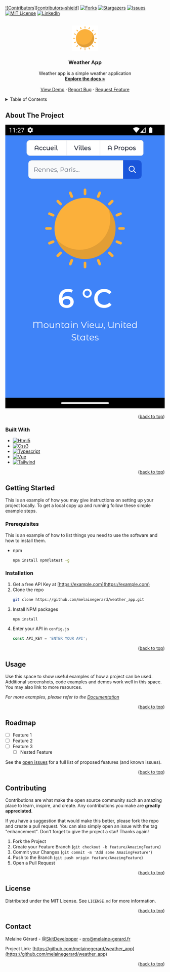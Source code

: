 <a name="readme-top"></a>

[![Contributors][contributors-shield]][contributors-url]
[![Forks][forks-shield]][forks-url]
[![Stargazers][stars-shield]][stars-url]
[![Issues][issues-shield]][issues-url]
[![MIT License][license-shield]][license-url]
[![LinkedIn][linkedin-shield]][linkedin-url]



<br />
<div align="center">
  <a href="https://github.com/melainegerard/weather_app">
    <img src=".github/images/logo.svg" alt="Logo" width="80" height="80">
  </a>

<h3 align="center">Weather App</h3>

  <p align="center">
    Weather app is a simple weather application 
    <br />
    <a href="https://github.com/melainegerard/weather_app"><strong>Explore the docs »</strong></a>
    <br />
    <br />
    <a href="https://github.com/melainegerard/weather_app">View Demo</a>
    ·
    <a href="https://github.com/melainegerard/weather_app/issues">Report Bug</a>
    ·
    <a href="https://github.com/melainegerard/weather_app/issues">Request Feature</a>
  </p>
</div>



<!-- TABLE OF CONTENTS -->
<details>
  <summary>Table of Contents</summary>
  <ol>
    <li>
      <a href="#about-the-project">About The Project</a>
      <ul>
        <li><a href="#built-with">Built With</a></li>
      </ul>
    </li>
    <li>
      <a href="#getting-started">Getting Started</a>
      <ul>
        <li><a href="#prerequisites">Prerequisites</a></li>
        <li><a href="#installation">Installation</a></li>
      </ul>
    </li>
    <li><a href="#usage">Usage</a></li>
    <li><a href="#roadmap">Roadmap</a></li>
    <li><a href="#contributing">Contributing</a></li>
    <li><a href="#license">License</a></li>
    <li><a href="#contact">Contact</a></li>
    <li><a href="#acknowledgments">Acknowledgments</a></li>
  </ol>
</details>



## About The Project

[![Product Name Screen Shot][product-screenshot]](https://github.com/melainegerard/weather_app)




<p align="right">(<a href="#readme-top">back to top</a>)</p>



### Built With
* [![Html5][Html]][Html-url]
* [![Css3][Css]][Css-url]
* [![Typescript][Typescript]][Typescript-url]
* [![Vue][Vue.js]][Vue-url]
* [![Tailwind][Tailwind.css]][Tailwind-url]

<p align="right">(<a href="#readme-top">back to top</a>)</p>



<!-- GETTING STARTED -->
## Getting Started

This is an example of how you may give instructions on setting up your project locally.
To get a local copy up and running follow these simple example steps.

### Prerequisites

This is an example of how to list things you need to use the software and how to install them.
* npm
  ```sh
  npm install npm@latest -g
  ```

### Installation

1. Get a free API Key at [https://example.com](https://example.com)
2. Clone the repo
   ```sh
   git clone https://github.com/melainegerard/weather_app.git
   ```
3. Install NPM packages
   ```sh
   npm install
   ```
4. Enter your API in `config.js`
   ```js
   const API_KEY = 'ENTER YOUR API';
   ```

<p align="right">(<a href="#readme-top">back to top</a>)</p>



<!-- USAGE EXAMPLES -->
## Usage

Use this space to show useful examples of how a project can be used. Additional screenshots, code examples and demos work well in this space. You may also link to more resources.

_For more examples, please refer to the [Documentation](https://example.com)_

<p align="right">(<a href="#readme-top">back to top</a>)</p>



<!-- ROADMAP -->
## Roadmap

- [ ] Feature 1
- [ ] Feature 2
- [ ] Feature 3
    - [ ] Nested Feature

See the [open issues](https://github.com/melainegerard/weather_app/issues) for a full list of proposed features (and known issues).

<p align="right">(<a href="#readme-top">back to top</a>)</p>



<!-- CONTRIBUTING -->
## Contributing

Contributions are what make the open source community such an amazing place to learn, inspire, and create. Any contributions you make are **greatly appreciated**.

If you have a suggestion that would make this better, please fork the repo and create a pull request. You can also simply open an issue with the tag "enhancement".
Don't forget to give the project a star! Thanks again!

1. Fork the Project
2. Create your Feature Branch (`git checkout -b feature/AmazingFeature`)
3. Commit your Changes (`git commit -m 'Add some AmazingFeature'`)
4. Push to the Branch (`git push origin feature/AmazingFeature`)
5. Open a Pull Request

<p align="right">(<a href="#readme-top">back to top</a>)</p>



<!-- LICENSE -->
## License

Distributed under the MIT License. See `LICENSE.md` for more information.

<p align="right">(<a href="#readme-top">back to top</a>)</p>



<!-- CONTACT -->
## Contact

Melaine Gérard - [@SkitDevelopper](https://twitter.com/SkitDevelopper) - pro@melaine-gerard.fr

Project Link: [https://github.com/melainegerard/weather_app](https://github.com/melainegerard/weather_app)

<p align="right">(<a href="#readme-top">back to top</a>)</p>


[contributors-url]: https://github.com/melainegerard/weather_app/graphs/contributors
[forks-shield]: https://img.shields.io/github/forks/melainegerard/weather_app.svg?style=for-the-badge
[forks-url]: https://github.com/melainegerard/weather_app/network/members
[stars-shield]: https://img.shields.io/github/stars/melainegerard/weather_app.svg?style=for-the-badge
[stars-url]: https://github.com/melainegerard/weather_app/stargazers
[issues-shield]: https://img.shields.io/github/issues/melainegerard/weather_app.svg?style=for-the-badge
[issues-url]: https://github.com/melainegerard/weather_app/issues
[license-shield]: https://img.shields.io/github/license/melainegerard/weather_app.svg?style=for-the-badge
[license-url]: https://github.com/melainegerard/weather_app/blob/master/LICENSE.md
[linkedin-shield]: https://img.shields.io/badge/-LinkedIn-black.svg?style=for-the-badge&logo=linkedin&colorB=555
[linkedin-url]: https://linkedin.com/in/linkedin_username
[product-screenshot]: .github/images/screenshot.png

[Vue.js]: https://img.shields.io/badge/Vue.js-35495E?style=for-the-badge&logo=vuedotjs&logoColor=4FC08D
[Vue-url]: https://vuejs.org/
[Tailwind.css]: https://img.shields.io/badge/Tailwind_CSS-38B2AC?style=for-the-badge&logo=tailwind-css&logoColor=white
[Tailwind-url]: https://tailwindcss.com
[Css]: https://img.shields.io/badge/CSS3-1572B6?style=for-the-badge&logo=css3&logoColor=white
[Css-url]: https://www.w3.org/Style/CSS/Overview.en.html
[Html]: https://img.shields.io/badge/HTML5-E34F26?style=for-the-badge&logo=html5&logoColor=white
[Html-url]: https://www.w3.org/html/
[Typescript]: https://img.shields.io/badge/TypeScript-007ACC?style=for-the-badge&logo=typescript&logoColor=white
[Typescript-url]: https://www.typescriptlang.org